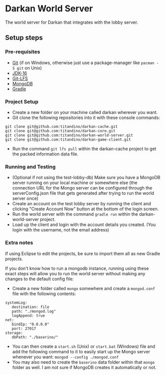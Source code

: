 # Darkan World Server
The world server for Darkan that integrates with the lobby server.

## Setup steps

### Pre-requisites
- [Git](https://git-scm.com/download/win) (if on Windows, otherwise just use a package-manager like `pacman -S git` on Unix)
- [JDK-16](https://www.oracle.com/java/technologies/javase-jdk16-downloads.html)
- [Git-LFS](https://git-lfs.github.com/ "Git-LFS")
- [MongoDB](https://docs.mongodb.com/manual/installation/ "MongoDB")
- [Gradle](https://gradle.org/install/ "Gradle")

### Project Setup
- Create a new folder on your machine called darkan wherever you want.
- Git clone the following repositories into it with these console commands:
```
git clone git@github.com:titandino/darkan-cache.git
git clone git@github.com:titandino/darkan-core.git
git clone git@github.com:titandino/darkan-world-server.git
git clone git@github.com:titandino/darkan-game-client.git
```
- Run the command `git lfs pull` within the darkan-cache project to get the packed information data file.

### Running and Testing
- (Optional if not using the test-lobby-db) Make sure you have a MongoDB server running on your local machine or somewhere else (the connection URL for the Mongo server can be configured through the serverConfig.json file that gets generated after trying to run the world server once)
- Create an account on the test lobby server by running the client and clicking "Create Account Now" button at the bottom of the login screen.
- Run the world server with the command `gradle run` within the darkan-world-server project.
- Load up the client and login with the account details you created. (You login with the username, not the email address)

### Extra notes
If using Eclipse to edit the projects, be sure to import them all as new Gradle projects.

If you don't know how to run a mongodb instance, running using these exact steps will allow you to run the world server without making any changes to the default config file:
- Create a new folder called `mongo` somewhere and create a `mongod.conf` file with the following contents:
```
systemLog:
   destination: file
   path: "./mongod.log"
   logAppend: true
net:
   bindIp: "0.0.0.0"
   port: 27017
storage:
   dbPath: "./baserino/"
```

- You can then create a `start.sh` (Unix) or `start.bat` (Windows) file and add the following command to it to easily start up the Mongo server whenever you want:
 `mongod --config ./mongod.conf`
- You may also need to create the `baserino` data folder within that `mongo` folder as well. I am not sure if MongoDB creates it automatically or not.
